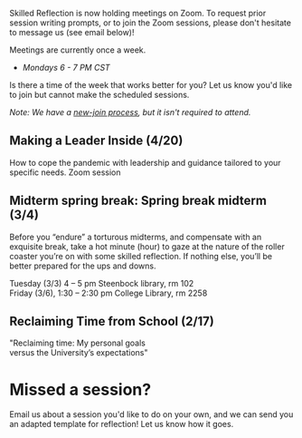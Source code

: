 

Skilled Reflection is now holding meetings on Zoom. 
To request prior session writing prompts, or to join the Zoom sessions, 
please don't hesitate to message us (see email below)!

Meetings are currently once a week.
- *Mondays 6 - 7 PM CST*

Is there a time of the week that works better for you? Let us know you'd like to join but cannot make the scheduled sessions.

*Note: We have a [new-join process](membership.md), but it isn't required to attend.*

## Making a Leader Inside (4/20)  

How to cope the pandemic with leadership and guidance tailored to your specific needs.
Zoom session

## Midterm spring break: Spring break midterm (3/4)  
Before you “endure” a torturous midterms, and compensate with an exquisite break, take a hot minute (hour) to gaze at the nature of the roller coaster you’re on with some skilled reflection. If nothing else, you’ll be better prepared for the ups and downs. 

Tuesday (3/3) 4 – 5 pm Steenbock library, rm 102  
Friday (3/6), 1:30 – 2:30 pm College Library, rm 2258  

## Reclaiming Time from School (2/17)  

"Reclaiming time: My personal goals  
versus the University’s expectations"

# Missed a session?
Email us about a session you'd like to do on your own, and we can send you an adapted template for reflection! Let us know how it goes.


